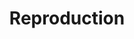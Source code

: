 ---
inv_num: 2008-069
add_credit:
url: 2008-069-reproduction
title: Reproduction
year: '2012'
display_year: '2008'
medium: One turntable Dj Set
dims:
pitch: "​Dj Set performed Nov 17th, 2012 @ ICA Phillie as part of Ooga Booga’s Excursus
  installation."
ps:
live_url: https://soundcloud.com/coryarcangel/reproduction-dj-set-ica
youtube:
related_code:
subheading:
download:
commission:
layout: things-i-made
---